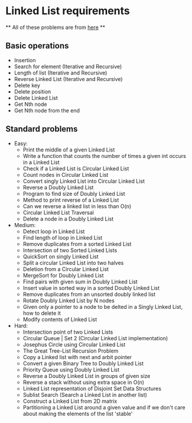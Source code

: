 # Linked List requirements


** All of these problems are from [here](https://www.geeksforgeeks.org/data-structures/linked-list/) **

## Basic operations

- Insertion
- Search for element (Iterative and Recursive)
- Length of list (Iterative and Recursive)
- Reverse Linked List (Iterative and Recursive)
- Delete key 
- Delete position
- Delete Linked List
- Get Nth node 
- Get Nth node from the end


## Standard problems

- Easy:
    - Print the middle of a given Linked List
    - Write a function that counts the number of times a given int occurs in a Linked List
    - Check if a Linked List is Circular Linked List
    - Count nodes in Circular Linked List
    - Convert singly Linked List into Circular Linked List
    - Reverse a Doubly Linked List
    - Program to find size of Doubly Linked List
    - Method to print reverse of a Linked List
    - Can we reverse a linked list in less than O(n)
    - Circular Linked List Traversal
    - Delete a node in a Doubly Linked List
- Medium:
    - Detect loop in Linked List
    - Find length of loop in Linked List
    - Remove duplicates from a sorted Linked List
    - Intersection of two Sorted Linked Lists
    - QuickSort on singly Linked List
    - Split a circular Linked List into two halves
    - Deletion from a Circular Linked List
    - MergeSort for Doubly Linked List
    - Find pairs with given sum in Doubly Linked List
    - Insert value in sorted way in a sorted Doubly Linked List
    - Remove duplicates from an unsorted doubly linked list
    - Rotate Doubly Linked List by N nodes
    - Given only a pointer to a node to be delted in a Singly Linked List, how to delete it
    - Modify contents of Linked List
- Hard:
    - Intersection point of two Linked Lists
    - Circular Queue | Set 2 (Circular Linked List implementation)
    - Josephus Circle using Circular Linked List
    - The Great Tree-List Recursion Problem
    - Copy a Linked list with next and arbit pointer
    - Convert a given Binary Tree to Doubly Linked List 
    - Priority Queue using Doubly Linked List
    - Reverse a Doubly Linked List in groups of given size
    - Reverse a stack without using extra space in O(n)
    - Linked List representation of Disjoint Set Data Structures
    - Sublist Search (Search a Linked List in another list)
    - Construct a Linked List from 2D matrix
    - Partitioning a Linked List around a given value and if we don't care about making the elements of the list 'stable'
